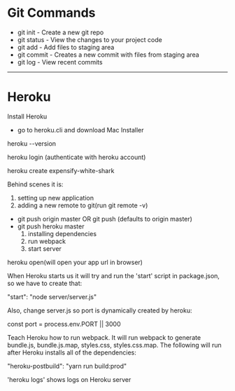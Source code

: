# Git Commands

- git init - Create a new git repo
- git status - View the changes to your project code
- git add - Add files to staging area
- git commit - Creates a new commit with files from staging area
- git log - View recent commits

-------------------------
# Heroku

Install Heroku
- go to heroku.cli and download Mac Installer


heroku --version

heroku login (authenticate with heroku account)

heroku create expensify-white-shark

Behind scenes it is:
1) setting up new application
2) adding a new remote to git(run git remote -v)

- git push origin master OR git push (defaults to origin master)
- git push heroku master
   1) installing dependencies
   2) run webpack
   3) start server

heroku open(will open your app url in browser)

When Heroku starts us it will try and run the 'start' script in package.json, so we have to create that:

"start": "node server/server.js"

Also, change server.js so port is dynamically created by heroku:

const port = process.env.PORT || 3000

Teach Heroku how to run webpack. It will run webpack to generate bundle.js, bundle.js.map, styles.css, styles.css.map.
The following will run after Heroku installs all of the dependencies:

"heroku-postbuild": "yarn run build:prod"

'heroku logs' shows logs on Heroku server
